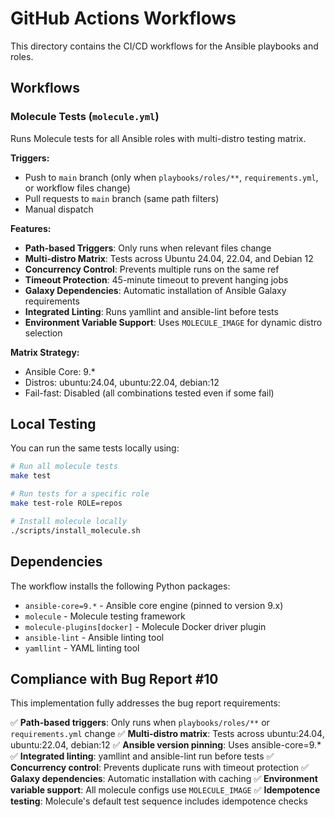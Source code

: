 # GitHub Actions Workflows

This directory contains the CI/CD workflows for the Ansible playbooks and roles.

## Workflows

### Molecule Tests (`molecule.yml`)

Runs Molecule tests for all Ansible roles with multi-distro testing matrix.

**Triggers:**
- Push to `main` branch (only when `playbooks/roles/**`, `requirements.yml`, or workflow files change)
- Pull requests to `main` branch (same path filters)
- Manual dispatch

**Features:**
- **Path-based Triggers**: Only runs when relevant files change
- **Multi-distro Matrix**: Tests across Ubuntu 24.04, 22.04, and Debian 12
- **Concurrency Control**: Prevents multiple runs on the same ref
- **Timeout Protection**: 45-minute timeout to prevent hanging jobs
- **Galaxy Dependencies**: Automatic installation of Ansible Galaxy requirements
- **Integrated Linting**: Runs yamllint and ansible-lint before tests
- **Environment Variable Support**: Uses `MOLECULE_IMAGE` for dynamic distro selection

**Matrix Strategy:**
- Ansible Core: 9.*
- Distros: ubuntu:24.04, ubuntu:22.04, debian:12
- Fail-fast: Disabled (all combinations tested even if some fail)

## Local Testing

You can run the same tests locally using:

```bash
# Run all molecule tests
make test

# Run tests for a specific role
make test-role ROLE=repos

# Install molecule locally
./scripts/install_molecule.sh
```

## Dependencies

The workflow installs the following Python packages:
- `ansible-core=9.*` - Ansible core engine (pinned to version 9.x)
- `molecule` - Molecule testing framework
- `molecule-plugins[docker]` - Molecule Docker driver plugin
- `ansible-lint` - Ansible linting tool
- `yamllint` - YAML linting tool

## Compliance with Bug Report #10

This implementation fully addresses the bug report requirements:

✅ **Path-based triggers**: Only runs when `playbooks/roles/**` or `requirements.yml` change
✅ **Multi-distro matrix**: Tests across ubuntu:24.04, ubuntu:22.04, debian:12
✅ **Ansible version pinning**: Uses ansible-core=9.*
✅ **Integrated linting**: yamllint and ansible-lint run before tests
✅ **Concurrency control**: Prevents duplicate runs with timeout protection
✅ **Galaxy dependencies**: Automatic installation with caching
✅ **Environment variable support**: All molecule configs use `MOLECULE_IMAGE`
✅ **Idempotence testing**: Molecule's default test sequence includes idempotence checks